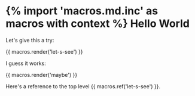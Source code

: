 {% import 'macros.md.inc' as macros with context %}
Hello World
===========

Let's give this a try:

{{ macros.render('let-s-see') }}

I guess it works:

{{ macros.render('maybe') }}

Here's a reference to the top level {{ macros.ref('let-s-see') }}.
